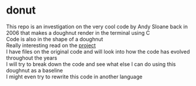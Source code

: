 # donut

This repo is an investigation on the very cool code by Andy Sloane back in 2006 that makes a doughnut render in the terminal using C <br/>
Code is also in the shape of a doughnut <br/>
Really interesting read on the [project](https://www.a1k0n.net/2011/07/20/donut-math.html)<br/>
I have files on the original code and will look into how the code has evolved throughout the years <br/>
I will try to break down the code and see what else I can do using this doughnut as a baseline <br/>
I might even try to rewrite this code in another language
